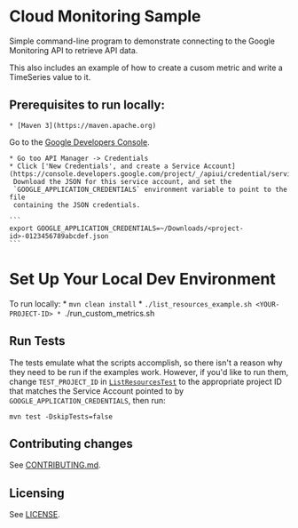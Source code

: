 # Cloud Monitoring Sample

Simple command-line program to demonstrate connecting to the Google
Monitoring API to retrieve API data.

This also includes an example of how to create a cusom metric and
write a TimeSeries value to it.

## Prerequisites to run locally:

    * [Maven 3](https://maven.apache.org)


Go to the [Google Developers Console](https://console.developer.google.com).

    * Go too API Manager -> Credentials
    * Click ['New Credentials', and create a Service Account](https://console.developers.google.com/project/_/apiui/credential/serviceaccount)
     Download the JSON for this service account, and set the
     `GOOGLE_APPLICATION_CREDENTIALS` environment variable to point to the file
     containing the JSON credentials.

    ```
    export GOOGLE_APPLICATION_CREDENTIALS=~/Downloads/<project-id>-0123456789abcdef.json
    ```

# Set Up Your Local Dev Environment

To run locally:
    * `mvn clean install`
    * `./list_resources_example.sh <YOUR-PROJECT-ID>
    * `./run_custom_metrics.sh <YOUR-PROJECT-ID>

## Run Tests

The tests emulate what the scripts accomplish, so there isn't a reason why they
need to be run if the examples work.  However, if you'd like to run them, change
`TEST_PROJECT_ID` in [`ListResourcesTest`](src/test/java/ListResourcesTest.java)
to the appropriate project ID that matches the Service Account pointed to by
`GOOGLE_APPLICATION_CREDENTIALS`, then run:

    mvn test -DskipTests=false

## Contributing changes

See [CONTRIBUTING.md](../../CONTRIBUTING.md).

## Licensing

See [LICENSE](../../LICENSE).


